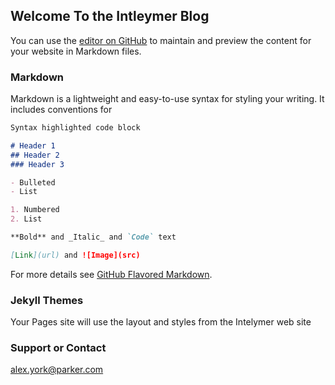 ## Welcome To the Intleymer Blog

You can use the [editor on GitHub](https://github.com/tedoh2366/tedoh2366.github.io/edit/master/README.md) to maintain and preview the content for your website in Markdown files.


### Markdown

Markdown is a lightweight and easy-to-use syntax for styling your writing. It includes conventions for

```markdown
Syntax highlighted code block

# Header 1
## Header 2
### Header 3

- Bulleted
- List

1. Numbered
2. List

**Bold** and _Italic_ and `Code` text

[Link](url) and ![Image](src)
```

For more details see [GitHub Flavored Markdown](https://guides.github.com/features/mastering-markdown/).

### Jekyll Themes

Your Pages site will use the layout and styles from the Intelymer web site

### Support or Contact

alex.york@parker.com
